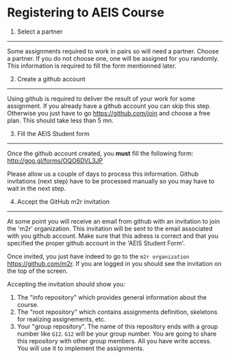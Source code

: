 Registering to AEIS Course
==========================


1. Select a partner
-------------------
Some assignments required to work in pairs so will need a partner.
Choose a partner. If you do not choose one, one will be assigned for
you randomly. This information is required to fill the form mentionned
later.

2. Create a github account
--------------------------
 
Using github is required to deliver the result of your work for some 
assignment. If you already have a github account you can skip this step.
Otherwise you just have to go <https://github.com/join> and choose a free
plan. This should take less than 5 mn. 


3. Fill the AEIS Student form
-----------------------------

Once the github account created, you **must** fill the following form: 
<http://goo.gl/forms/OQO6DVL3JP>

Please allow us a couple of days to process this information. Github invitations
(next step) have to be processed manually so you may
have to wait in the next step.

4. Accept the GitHub m2r invitation
-----------------------------------

At some point you will receive an email from github with 
an invitation to join the 'm2r' organization. This invitation will be
sent to the email associated with you github account.
Make sure that this adress is correct and that you specified
the proper github account in the 'AEIS Student Form'.

Once invited, you just have indeed to go to the ``m2r organization``
<https://github.com/m2r>. If you are logged in you should see the 
invitation on the top of the screen. 

Accepting the invitation should show you:
1.  The "info repository" which provides general information about
    the course.
2.  The "root repository" which contains assignments definition,
    skeletons for realizing assignements, etc.
3.  Your "group repository". The name of this repository ends with a 
    group number like ``G12``. ``G12`` will be your group number.
    You are going to share this repository with other group members.
    All you have write access. You will use it to implement the
    assignments.
